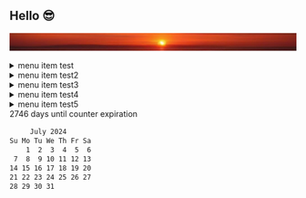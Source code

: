 ## Hello 😎
![banner](images/sunset.jpg)

<details><summary>menu item test</summary>

DH Tools: [dhtools](https://dhtools.org)

data description test
</details><details><summary>menu item test2</summary>
Last login: Sat Jul 13 13:52:57 on ttys000
You have mail.

The default interactive shell is now zsh.


















</details> 
<details><summary>menu item test3</summary>
<sub><sup><sub><sup><sub><sup><sub><sup><sub><sup><sub><sup><sub><sup><sub><sup>
00000000000000000000000000000000000000000000000000000000000000000000000000000000

00000000000000000000000000000000000000000000000000000000000000000000000000000000

00000000000000000000000000000000000000000000000000000000000000000000000000000000

00000000000000000000000000000000000000000000000000000000000000000000000000000000

00000000000000000000000000000000000000000000000000000000000000000000000000000000

00000000000000000000000000000000000000000000000000000000000000000000000000000000


00000000000000000000000000000000000000000000000000000000000000000000000000000000

00000000000000000000000000000000000000000000000000000000000000000000000000000000

00000000000000000000000000000000000000000000000000000000000000000000000000000000

00000000000000000000000000000000000000000000000000000000000000000000000000000000

00000000000000000000000000000000000000000000000000000000000000000000000000000000

00000000000000000000000000000000000000000000000000000000000000000000000000000000

00000000000000000000000000000000000000000000000000000000000000000000000000000000

00000000000000000000000000000000000000000000000000000000000000000000000000000000

00000000000000000000000000000000000000000000000000000000000000000000000000000000

00000000000000000000000000000000000000000000000000000000000000000000000000000000

00000000000000000000000000000000000000000000000000000000000000000000000000000000

00000000000000000000000000000000000000000000000000000000000000000000000000000000

00000000000000000000000000000000000000000000000000000000000000000000000000000000

00000000000000000000000000000000000000000000000000000000000000000000000000000000

00000000000000000000000000000000000000000000000000000000000000000000000000000000

00000000000000000000000000000000000000000000000000000000000000000000000000000000

00000000000000000000000000000000000000000000000000000000000000000000000000000000

00000000000000000000000000000000000000000000000000000000000000000000000000000000

</sup></sub></sup></sub></sup></sub></sup></sub></sup></sub></sup></sub></sup></sub></sup></sub>
</details>
<details><summary>menu item test4</summary>

Markdown | Less | Pretty
--- | --- | ---
*Still* | `renders` | **nicely**
1 | 2 | 3

</details> 
<details><summary>menu item test5</summary>

Normal text
<sub><sup>Small text</sup></sub>
<sub><sup><sub><sup>Tiny text</sup></sub></sup></sub>
<sub><sup><sub><sup><sub><sup><sub><sup><sub><sup><sub><sup><sub><sup><sub><sup>REALLY SMALL TEXT</sup></sub></sup></sub></sup></sub></sup></sub></sup></sub></sup></sub></sup></sub></sup></sub>

</details>2746 days until counter expiration

````
     July 2024        
Su Mo Tu We Th Fr Sa  
    1  2  3  4  5  6  
 7  8  9 10 11 12 13  
14 15 16 17 18 19 20  
21 22 23 24 25 26 27  
28 29 30 31           
                      
